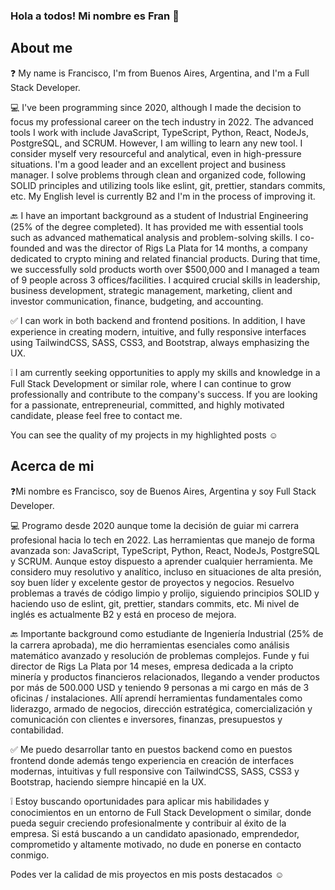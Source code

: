 ### Hola a todos! Mi nombre es Fran 👋

## About me
❓ My name is Francisco, I'm from Buenos Aires, Argentina, and I'm a Full Stack Developer.

💻 I've been programming since 2020, although I made the decision to focus my professional career on the tech industry in 2022. The advanced tools I work with include JavaScript, TypeScript, Python, React, NodeJs, PostgreSQL, and SCRUM. However, I am willing to learn any new tool. I consider myself very resourceful and analytical, even in high-pressure situations. I'm a good leader and an excellent project and business manager. I solve problems through clean and organized code, following SOLID principles and utilizing tools like eslint, git, prettier, standars commits, etc. My English level is currently B2 and I'm in the process of improving it.

🔙 I have an important background as a student of Industrial Engineering (25% of the degree completed). It has provided me with essential tools such as advanced mathematical analysis and problem-solving skills. I co-founded and was the director of Rigs La Plata for 14 months, a company dedicated to crypto mining and related financial products. During that time, we successfully sold products worth over $500,000 and I managed a team of 9 people across 3 offices/facilities. I acquired crucial skills in leadership, business development, strategic management, marketing, client and investor communication, finance, budgeting, and accounting.

✅ I can work in both backend and frontend positions. In addition, I have experience in creating modern, intuitive, and fully responsive interfaces using TailwindCSS, SASS, CSS3, and Bootstrap, always emphasizing the UX.

❕ I am currently seeking opportunities to apply my skills and knowledge in a Full Stack Development or similar role, where I can continue to grow professionally and contribute to the company's success. If you are looking for a passionate, entrepreneurial, committed, and highly motivated candidate, please feel free to contact me.

You can see the quality of my projects in my highlighted posts ☺️

## Acerca de mi
❓Mi nombre es Francisco, soy de Buenos Aires, Argentina y soy Full Stack Developer.

💻 Programo desde 2020 aunque tome la decisión de guiar mi carrera profesional hacia lo tech en 2022. Las herramientas que manejo de forma avanzada son: JavaScript, TypeScript, Python, React, NodeJs, PostgreSQL y SCRUM. Aunque estoy dispuesto a aprender cualquier herramienta. Me considero muy resolutivo y analítico, incluso en situaciones de alta presión, soy buen líder y excelente gestor de proyectos y negocios. Resuelvo problemas a través de código limpio y prolijo, siguiendo principios SOLID y haciendo uso de eslint, git, prettier, standars commits, etc. Mi nivel de inglés es actualmente B2 y está en proceso de mejora.

🔙 Importante background como estudiante de Ingeniería Industrial (25% de la carrera aprobada), me dio herramientas esenciales como análisis matemático avanzado y resolución de problemas complejos. Funde y fui director de Rigs La Plata por 14 meses, empresa dedicada a la cripto minería y productos financieros relacionados, llegando a vender productos por más de 500.000 USD y teniendo 9 personas a mi cargo en más de 3 oficinas / instalaciones. Allí aprendí herramientas fundamentales como liderazgo, armado de negocios, dirección estratégica, comercialización y comunicación con clientes e inversores, finanzas, presupuestos y contabilidad.

✅ Me puedo desarrollar tanto en puestos backend como en puestos frontend donde además tengo experiencia en creación de interfaces modernas, intuitivas y full responsive con TailwindCSS, SASS, CSS3 y Bootstrap, haciendo siempre hincapié en la UX.

❕ Estoy buscando oportunidades para aplicar mis habilidades y conocimientos en un entorno de
Full Stack Development o similar, donde pueda seguir creciendo profesionalmente y contribuir al
éxito de la empresa. Si está buscando a un candidato apasionado, emprendedor, comprometido
y altamente motivado, no dude en ponerse en contacto conmigo.

Podes ver la calidad de mis proyectos en mis posts destacados ☺️
